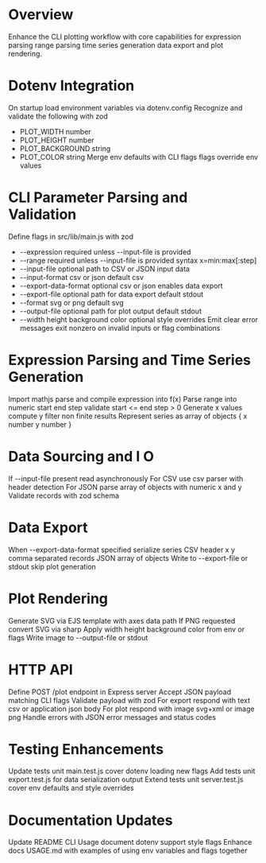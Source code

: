 # Overview
Enhance the CLI plotting workflow with core capabilities for expression parsing range parsing time series generation data export and plot rendering.

# Dotenv Integration
On startup load environment variables via dotenv.config
Recognize and validate the following with zod
- PLOT_WIDTH number
- PLOT_HEIGHT number
- PLOT_BACKGROUND string
- PLOT_COLOR string
Merge env defaults with CLI flags flags override env values

# CLI Parameter Parsing and Validation
Define flags in src/lib/main.js with zod
- --expression required unless --input-file is provided
- --range required unless --input-file is provided syntax x=min:max[:step]
- --input-file optional path to CSV or JSON input data
- --input-format csv or json default csv
- --export-data-format optional csv or json enables data export
- --export-file optional path for data export default stdout
- --format svg or png default svg
- --output-file optional path for plot output default stdout
- --width height background color optional style overrides
Emit clear error messages exit nonzero on invalid inputs or flag combinations

# Expression Parsing and Time Series Generation
Import mathjs parse and compile expression into f(x)
Parse range into numeric start end step validate start <= end step > 0
Generate x values compute y filter non finite results
Represent series as array of objects { x number y number }

# Data Sourcing and I O
If --input-file present read asynchronously
For CSV use csv parser with header detection
For JSON parse array of objects with numeric x and y
Validate records with zod schema

# Data Export
When --export-data-format specified serialize series
CSV header x y comma separated records
JSON array of objects
Write to --export-file or stdout skip plot generation

# Plot Rendering
Generate SVG via EJS template with axes data path
If PNG requested convert SVG via sharp
Apply width height background color from env or flags
Write image to --output-file or stdout

# HTTP API
Define POST /plot endpoint in Express server
Accept JSON payload matching CLI flags
Validate payload with zod
For export respond with text csv or application json body
For plot respond with image svg+xml or image png
Handle errors with JSON error messages and status codes

# Testing Enhancements
Update tests unit main.test.js cover dotenv loading new flags
Add tests unit export.test.js for data serialization output
Extend tests unit server.test.js cover env defaults and style overrides

# Documentation Updates
Update README CLI Usage document dotenv support style flags
Enhance docs USAGE.md with examples of using env variables and flags together